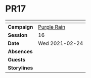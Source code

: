 # PR17

| []() | |
| --- | --- |
| **Campaign** | [Purple Rain](../purple-rain.md) |
| **Session** | 16 |
| **Date** | Wed 2021-02-24 |
| **Absences** | |
| **Guests** | |
| **Storylines** | |
